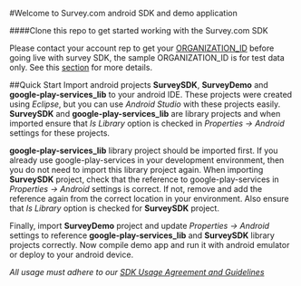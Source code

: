 #Welcome to Survey.com android SDK and demo application

####Clone this repo to get started working with the Survey.com SDK

Please contact your account rep to get your [ORGANIZATION_ID](https://surveycom.zendesk.com/home) before going live with survey SDK, the sample ORGANIZATION_ID is for test data only. See this  [section](https://github.com/iqawi/SurveySDK_android/wiki/SDK-Configuration-settings) for more details.

##Quick Start
Import android projects **SurveySDK**, **SurveyDemo** and **google-play-services_lib** to your android IDE. These projects were created using _Eclipse_, but you can use _Android Studio_ with these projects easily. **SurveySDK** and **google-play-services_lib** are library projects and when imported ensure that _Is Library_ option is checked in _Properties -> Android_ settings for these projects. 

**google-play-services_lib** library project should be imported first. If you already use google-play-services in your development environment, then you do not need to import this library project again. When importing **SurveySDK** project, check that the reference to google-play-services in _Properties -> Android_ settings is correct. If not, remove and add the reference again from the correct location in your environment. Also ensure that _Is Library_ option is checked for **SurveySDK** project.

Finally, import **SurveyDemo** project and update _Properties -> Android_ settings to reference **google-play-services_lib** and **SurveySDK** library projects correctly. Now compile demo app and run it with android emulator or deploy to your android device. 

_All usage must adhere to our [SDK Usage Agreement and Guidelines](https://github.com/Survey-Com/survey_sdk_publicdemo/wiki/SDK-Usage-Agreement)_
